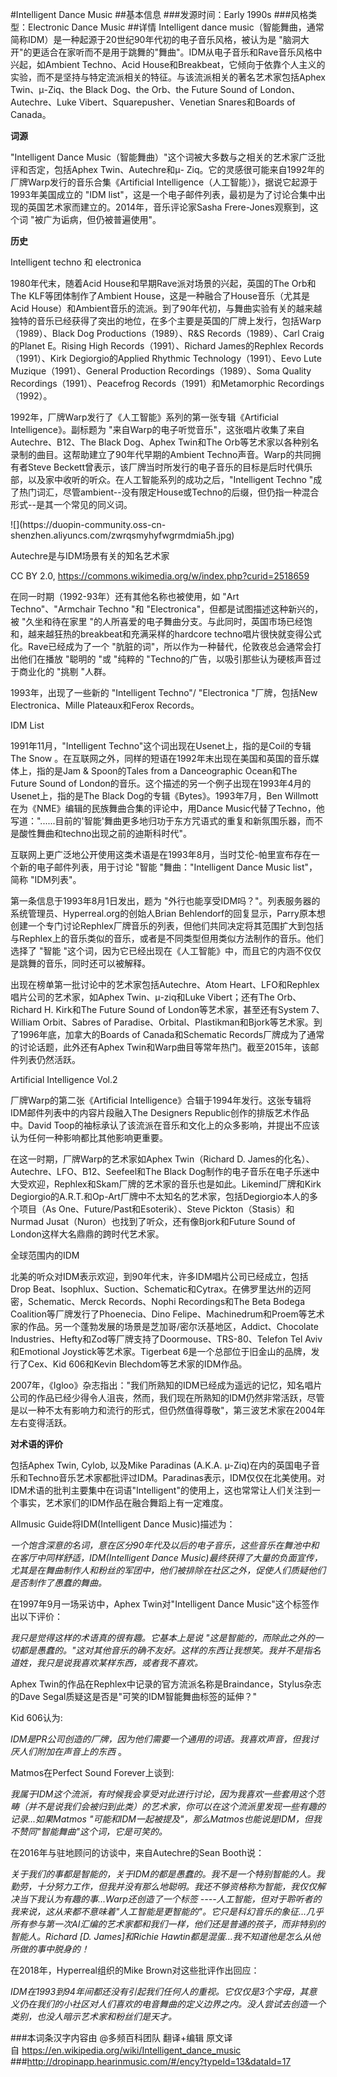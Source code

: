 #Intelligent Dance Music
##基本信息
###发源时间：Early 1990s
###风格类型：Electronic Dance Music
##详情
Intelligent dance music（智能舞曲，通常简称IDM）是一种起源于20世纪90年代初的电子音乐风格，被认为是
"脑洞大开"的更适合在家听而不是用于跳舞的"舞曲"。IDM从电子音乐和Rave音乐风格中兴起，如Ambient Techno、Acid
House和Breakbeat，它倾向于依靠个人主义的实验，而不是坚持与特定流派相关的特征。与该流派相关的著名艺术家包括Aphex
Twin、μ-Ziq、the Black Dog、the Orb、the Future Sound of London、Autechre、Luke
Vibert、Squarepusher、Venetian Snares和Boards of Canada。



**词源**

"Intelligent Dance Music（智能舞曲）"这个词被大多数与之相关的艺术家广泛批评和否定，包括Aphex Twin、Autechre和μ-
Ziq。它的灵感很可能来自1992年的厂牌Warp发行的音乐合集《Artificial
Intelligence（人工智能）》，据说它起源于1993年美国成立的 "IDM
list"，这是一个电子邮件列表，最初是为了讨论合集中出现的英国艺术家而建立的。2014年，音乐评论家Sasha Frere-Jones观察到，这个词
"被广为诟病，但仍被普遍使用"。



**历史**

Intelligent techno 和 electronica

1980年代末，随着Acid House和早期Rave派对场景的兴起，英国的The Orb和The KLF等团体制作了Ambient
House，这是一种融合了House音乐（尤其是Acid
House）和Ambient音乐的流派。到了90年代初，与舞曲实验有关的越来越独特的音乐已经获得了突出的地位，在多个主要是英国的厂牌上发行，包括Warp（1989）、Black
Dog Productions（1989）、R&S Records（1989）、Carl Craig的Planet E。Rising High
Records（1991）、Richard James的Rephlex Records（1991）、Kirk Degiorgio的Applied
Rhythmic Technology（1991）、Eevo Lute Muzique（1991）、General Production
Recordings（1989）、Soma Quality Recordings（1991）、Peacefrog
Records（1991）和Metamorphic Recordings（1992）。



1992年，厂牌Warp发行了《人工智能》系列的第一张专辑《Artificial Intelligence》。副标题为
"来自Warp的电子听觉音乐"，这张唱片收集了来自Autechre、B12、The Black Dog、Aphex Twin和The
Orb等艺术家以各种别名录制的曲目。这帮助建立了90年代早期的Ambient Techno声音。Warp的共同拥有者Steve
Beckett曾表示，该厂牌当时所发行的电子音乐的目标是后时代俱乐部，以及家中收听的听众。在人工智能系列的成功之后，"Intelligent Techno
"成了热门词汇，尽管ambient--没有限定House或Techno的后缀，但仍指一种混合形式--是其一个常见的同义词。



![](https://duopin-community.oss-cn-
shenzhen.aliyuncs.com/zwrqsmyhyfwgrmdmia5h.jpg)

Autechre是与IDM场景有关的知名艺术家

CC BY 2.0, https://commons.wikimedia.org/w/index.php?curid=2518659



在同一时期（1992-93年）还有其他名称也被使用，如 "Art Techno"、"Armchair Techno "和
"Electronica"，但都是试图描述这种新兴的，被 "久坐和待在家里
"的人所喜爱的电子舞曲分支。与此同时，英国市场已经饱和，越来越狂热的breakbeat和充满采样的hardcore
techno唱片很快就变得公式化。Rave已经成为了一个 "肮脏的词"，所以作为一种替代，伦敦夜总会通常会打出他们在播放 "聪明的 "或 "纯粹的
"Techno的广告，以吸引那些认为硬核声音过于商业化的 "挑剔 "人群。



1993年，出现了一些新的 "Intelligent Techno"/ "Electronica "厂牌，包括New Electronica、Mille
Plateaux和Ferox Records。



IDM List

1991年11月，"Intelligent Techno"这个词出现在Usenet上，指的是Coil的专辑The Snow
。在互联网之外，同样的短语在1992年末出现在美国和英国的音乐媒体上，指的是Jam & Spoon的Tales from a Danceographic
Ocean和The Future Sound of London的音乐。这个描述的另一个例子出现在1993年4月的Usenet上，指的是The Black
Dog的专辑《Bytes》。1993年7月，Ben Willmott在为《NME》编辑的民族舞曲合集的评论中，用Dance
Music代替了Techno，他写道："......目前的'智能'舞曲更多地归功于东方咒语式的重复和新氛围乐器，而不是酸性舞曲和techno出现之前的迪斯科时代"。



互联网上更广泛地公开使用这类术语是在1993年8月，当时艾伦-帕里宣布存在一个新的电子邮件列表，用于讨论 "智能 "舞曲："Intelligent
Dance Music list"，简称 "IDM列表"。



第一条信息于1993年8月1日发出，题为 "外行也能享受IDM吗？"。列表服务器的系统管理员、Hyperreal.org的创始人Brian
Behlendorf的回复显示，Parry原本想创建一个专门讨论Rephlex厂牌音乐的列表，但他们共同决定将其范围扩大到包括与Rephlex上的音乐类似的音乐，或者是不同类型但用类似方法制作的音乐。他们选择了
"智能 "这个词，因为它已经出现在《人工智能》中，而且它的内涵不仅仅是跳舞的音乐，同时还可以被解释。



出现在榜单第一批讨论中的艺术家包括Autechre、Atom Heart、LFO和Rephlex唱片公司的艺术家，如Aphex
Twin、μ-ziq和Luke Vibert；还有The Orb、Richard H. Kirk和The Future Sound of
London等艺术家，甚至还有System 7、William Orbit、Sabres of
Paradise、Orbital、Plastikman和Bjork等艺术家。到了1996年底，加拿大的Boards of Canada和Schematic
Records厂牌成为了通常的讨论话题，此外还有Aphex Twin和Warp曲目等常年热门。截至2015年，该邮件列表仍然活跃。



Artificial Intelligence Vol.2

厂牌Warp的第二张《Artificial Intelligence》合辑于1994年发行。这张专辑将IDM邮件列表中的内容片段融入The
Designers Republic创作的排版艺术作品中。David
Toop的袖标承认了该流派在音乐和文化上的众多影响，并提出不应该认为任何一种影响都比其他影响更重要。



在这一时期，厂牌Warp的艺术家如Aphex Twin（Richard D. James的化名）、Autechre、LFO、B12、Seefeel和The
Black Dog制作的电子音乐在电子乐迷中大受欢迎，Rephlex和Skam厂牌的艺术家的音乐也是如此。Likemind厂牌和Kirk
Degiorgio的A.R.T.和Op-Art厂牌中不太知名的艺术家，包括Degiorgio本人的多个项目（As
One、Future/Past和Esoterik）、Steve Pickton（Stasis）和Nurmad
Jusat（Nuron）也找到了听众，还有像Bjork和Future Sound of London这样大名鼎鼎的跨时代艺术家。



全球范围内的IDM

北美的听众对IDM表示欢迎，到90年代末，许多IDM唱片公司已经成立，包括Drop
Beat、Isophlux、Suction、Schematic和Cytrax。在佛罗里达州的迈阿密，Schematic、Merck
Records、Nophi Recordings和The Beta Bodega Coalition等厂牌发行了Phoenecia、Dino
Felipe、Machinedrum和Proem等艺术家的作品。另一个蓬勃发展的场景是芝加哥/密尔沃基地区，Addict、Chocolate
Industries、Hefty和Zod等厂牌支持了Doormouse、TRS-80、Telefon Tel Aviv和Emotional
Joystick等艺术家。Tigerbeat 6是一个总部位于旧金山的品牌，发行了Cex、Kid 606和Kevin Blechdom等艺术家的IDM作品。



2007年，《Igloo》杂志指出："我们所熟知的IDM已经成为遥远的记忆，知名唱片公司的作品已经少得令人沮丧，然而，我们现在所熟知的IDM仍然非常活跃，尽管是以一种不太有影响力和流行的形式，但仍然值得尊敬"，第三波艺术家在2004年左右变得活跃。



**对术语的评价**

包括Aphex Twin, Cylob, 以及Mike Paradinas (A.K.A.
μ-Ziq)在内的英国电子音乐和Techno音乐艺术家都批评过IDM。Paradinas表示，IDM仅仅在北美使用。对IDM术语的批判主要集中在词语"Intelligent"的使用上，这也常常让人们关注到一个事实，艺术家们的IDM作品在融合舞蹈上有一定难度。



Allmusic Guide将IDM(Intelligent Dance Music)描述为：



_一个饱含深意的名词，意在区分90年代及以后的电子音乐，这些音乐在舞池中和在客厅中同样舒适，IDM(Intelligent Dance
Music)最终获得了大量的负面宣传，尤其是在舞曲制作人和粉丝的军团中，他们被排除在社区之外，促使人们质疑他们是否制作了愚蠢的舞曲。_



在1997年9月一场采访中，Aphex Twin对"Intelligent Dance Music"这个标签作出以下评价：



_我只是觉得这样的术语真的很有趣。它基本上是说
"这是智能的，而除此之外的一切都是愚蠢的。"这对其他音乐的确不友好。这样的东西让我想笑。我并不是指名道姓，我只是说我喜欢某样东西，或者我不喜欢。_



Aphex Twin的作品在Rephlex中记录的官方流派名称是Braindance，Stylus杂志的Dave
Segal质疑这是否是"可笑的IDM智能舞曲标签的延伸？"



Kid 606认为:



_IDM是PR公司创造的厂牌，因为他们需要一个通用的词语。我喜欢声音，但我讨厌人们附加在声音上的东西_ 。



Matmos在Perfect Sound Forever上谈到:



_我属于IDM这个流派，有时候我会享受对此进行讨论，因为我喜欢一些套用这个范畴（并不是说我们会被归到此类）的艺术家，你可以在这个流派里发现一些有趣的记录...如果Matmos
"可能和IDM一起被提及"，那么Matmos也能说是IDM，但我不赞同"智能舞曲"这个词，它是可笑的。_



在2016年与驻地顾问的访谈中，来自Autechre的Sean Booth说：



_关于我们的事都是智能的，关于IDM的都是愚蠢的。我不是一个特别智能的人。我勤劳，十分努力工作，但我并没有那么地聪明。我还不够资格称为智能，我仅仅解决当下我认为有趣的事...Warp还创造了一个标签
----人工智能，但对于聆听者的我来说，这从来都不意味着"人工智能是更智能的"。它只是科幻音乐的象征...几乎所有参与第一次AI汇编的艺术家都和我们一样，他们还是普通的孩子，而非特别的智能人。Richard
[D. James]和Richie Hawtin都是混蛋...我不知道他是怎么从他所做的事中脱身的！_



在2018年，Hyperreal组织的Mike Brown对这些批评作出回应：



_IDM在1993到94年间都还没有引起我们任何人的重视。它仅仅是3个字母，其意义仍在我们的小社区对人们喜欢的电音舞曲的定义边界之内。没人尝试去创造一个类别，也没人暗示艺术家和粉丝们是天才。_

###本词条汉字内容由 @多频百科团队 翻译+编辑
原文译自 https://en.wikipedia.org/wiki/Intelligent_dance_music
###http://dropinapp.hearinmusic.com/#/ency?typeId=13&dataId=17
